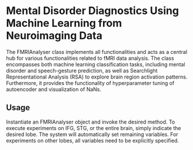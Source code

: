 # Mental Disorder Diagnostics Using Machine Learning from Neuroimaging Data
The FMRIAnalyser class implements all functionalities and acts as a central hub for various functionalities related to fMRI data analysis. The class encompasses both machine learning classification tasks, including mental disorder and speech-gesture prediction, as well as Searchlight Representational Analysis (RSA) to explore brain region activation patterns. Furthermore, it provides the functionality of hyperparameter tuning of autoencoder and visualization of NaNs.

## Usage
Instantiate an FMRIAnalyser object and invoke the desired method.
To execute experiments on IFG, STG, or the entire brain, simply indicate the desired lobe. The system will automatically set remaining variables. For experiments on other lobes, all variables need to be explicitly specified.
